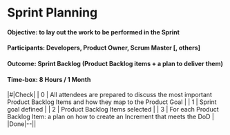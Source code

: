# Sprint Planning
#### Objective: to lay out the work to be performed in the Sprint
#### Participants: Developers, Product Owner, Scrum Master [, others]
#### Outcome: Sprint Backlog (Product Backlog items + a plan to deliver them)
#### Time-box: 8 Hours / 1 Month

|#|Check|
| 0 | All attendees are prepared to discuss the most important Product Backlog Items and how they map to the Product Goal |
| 1 | Sprint goal defined |
| 2 | Product Backlog Items selected |
| 3 | For each Product Backlog Item: a plan on how to create an Increment that meets the DoD |
|Done|--||
